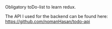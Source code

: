 Obligatory toDo-list to learn redux.

The API I used for the backend can be found here: https://github.com/nomanHasan/todo-api
